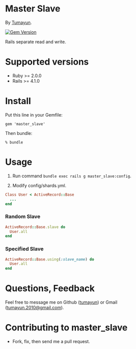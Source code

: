 # Master Slave
By [Tumayun](http://tumayun.com/).

[![Gem Version](https://badge.fury.io/rb/master_slave.png)](http://badge.fury.io/rb/master_slave)

Rails separate read and write.

# Supported versions

* Ruby >= 2.0.0
* Rails >= 4.1.0

# Install

Put this line in your Gemfile:
```
gem 'master_slave'
```
Then bundle:
```
% bundle
```

# Usage

1. Run command `bundle exec rails g master_slave:config`.

2. Modify config/shards.yml.

```ruby
Class User < ActiveRecord::Base
  ...
end
```

### Random Slave
```ruby
ActiveRecord::Base.slave do
  User.all
end
```
### Specified Slave
```ruby
ActiveRecord::Base.using(:slave_name) do
  User.all
end
```

# Questions, Feedback

Feel free to message me on Github ([tumayun](https://github.com/tumayun/master_slave)) or Gmail (tumayun.2010@gmail.com).

# Contributing to master_slave
* Fork, fix, then send me a pull request.

